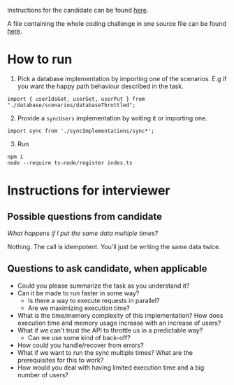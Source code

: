Instructions for the candidate can be found [here](INSTRUCTIONS.md).

A file containing the whole coding challenge in one source file can be found [here](selfContained.ts). 

# How to run

1. Pick a database implementation by importing one of the scenarios. E.g if you want the happy path behaviour described in the task.
```
import { userIdsGet, userGet, userPut } from "./database/scenarios/databaseThrottled";
```
2. Provide a `syncUsers` implementation by writing it or importing one.
```
import sync from './syncImplementations/sync*';
```
3. Run
```
npm i
node --require ts-node/register index.ts
```

# Instructions for interviewer

## Possible questions from candidate

*What happens if I put the same data multiple times?*

Nothing. The call is idempotent. You'll just be writing the same data twice.

## Questions to ask candidate, when applicable

* Could you please summarize the task as you understand it?
* Can it be made to run faster in some way? 
  * Is there a way to execute requests in parallel?
  * Are we maximizing execution time?
* What is the time/memory complexity of this implementation? How does execution time and memory usage increase with an increase of users?
* What if we can't trust the API to throttle us in a predictable way?
  * Can we use some kind of back-off?
* How could you handle/recover from errors?
* What if we want to run the sync multiple times? What are the prerequisites for this to work?
* How would you deal with having limited execution time and a big number of users?
